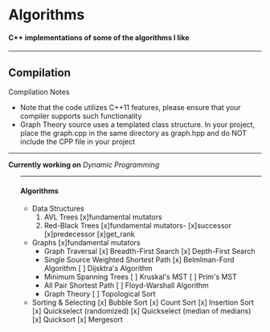 # Algorithms
<h4>C++ implementations of some of the algorithms I like</h4>
<hr />
<h2>Compilation</h2>
<p>Compilation Notes</p>
<ul>
<li>Note that the code utilizes C++11 features, please ensure
that your compiler supports such functionality</li>
<li>Graph Theory source uses a templated class structure. In your project,
place the graph.cpp in the same directory as graph.hpp and do NOT
include the CPP file in your project
</ul>
<hr />
<p><strong>Currently working on</strong> <i>Dynamic Programming</i></p>
<ul>
<hr />
<h4>Algorithms</h4>
<ul>
<li>Data Structures
  <ol>
  <li>AVL Trees
      [x]fundamental mutators
   </li>
   <li>Red-Black Trees
      [x]fundamental mutators-
      [x]successor
      [x]predecessor
      [x]get_rank
   </li>
  </ol>
</li>
<li>Graphs
  [x]fundamental mutators
  <ul>
  <li>Graph Traversal
    [x] Breadth-First Search
    [x] Depth-First Search
  </li>
  <li>Single Source Weighted Shortest Path
    [x] Belmlman-Ford Algorithm
    [ ] Dijsktra's Algorithm
  </li>
  <li>Minimum Spanning Trees
    [ ] Kruskal's MST
    [ ] Prim's MST
  </li>
  <li>All Pair Shortest Path
    [ ] Floyd-Warshall Algorithm
  </li>
  <li>Graph Theory
    [ ] Topological Sort
  </li>
  </ul>
</li>
<li>Sorting & Selecting
    [x] Bubble Sort
    [x] Count Sort
    [x] Insertion Sort
    [x] Quickselect (randomized)
    [x] Quickselect (median of medians)
    [x] Quicksort
    [x] Mergesort
</li>
</ul>
